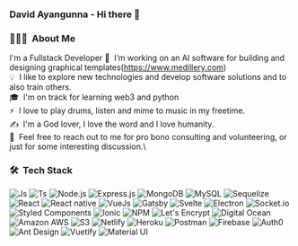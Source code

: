 ### David Ayangunna - Hi there 👋 

<!--
**kingisdave/kingisdave** is a ✨ _special_ ✨ repository because its `README.md` (this file) appears on your GitHub profile.

Here are some ideas to get you started:

- 🔭 I’m currently working on ...
- 🌱 I’m currently learning ...
- 👯 I’m looking to collaborate on ...
- 🤔 I’m looking for help with ...
- 💬 Ask me about ...
- 📫 How to reach me: ...
- 😄 Pronouns: ...
- ⚡ Fun fact: ...
-->


### 👨🏻‍💻 &nbsp;About Me
I'm a Fullstack Developer
🔭 &nbsp;I’m working on an AI software for building and designing graphical templates(https://www.medillery.com)\
💡 &nbsp;I like to explore new technologies and develop software solutions and to also train others.\
🎓 &nbsp;I'm on track for learning web3 and python\
⚡ &nbsp;I love to play drums, listen and mime to music in my freetime.\
✍️ &nbsp;I'm a God lover, I love the word and I love humanity.\
💬 &nbsp;Feel free to reach out to me for pro bono consulting and volunteering, or just for some interesting discussion.\
<!-- ✉️ &nbsp;You can contact me an email at davidoluwafemi081@gmail.com! I'll try to respond as soon as I can.\ -->

### 🛠 &nbsp;Tech Stack


![Js](https://img.shields.io/badge/-JavaScript-000?&logo=git)
![Ts](https://img.shields.io/badge/-TypeScript-000?&logo=Typescript)
![Node.js](https://img.shields.io/badge/-Node.js-000?&logo=node.js)
![Express.js](https://img.shields.io/badge/-Express.js-000)
![MongoDB](https://img.shields.io/badge/-MongoDB-000?&logo=mongodb)
![MySQL](https://img.shields.io/badge/-MySQL-000?&logo=mysql&logoColor=FFFFFF)
![Sequelize](https://img.shields.io/badge/-Sequelize-000?&logo=sequelize)
![React](https://img.shields.io/badge/-React-000?&logo=React)
![React native](https://img.shields.io/badge/-React%20native-000?&logo=React)
![VueJs](https://img.shields.io/badge/-Vuejs-000?&logo=Vuejs)
![Gatsby](https://img.shields.io/badge/-Gatsby-000?&logo=Gatsby)
![Svelte](https://img.shields.io/badge/-Svelte-000?&logo=Svelte)
![Electron](https://img.shields.io/badge/-Electron-000?&logo=Electron)
![Socket.io](https://img.shields.io/badge/-Socket.io-000?&logo=Socket.io)
![Styled Components](https://img.shields.io/badge/-Styled%20Components-000?&logo=styled-components)
![Ionic](https://img.shields.io/badge/-Xcode-000?&logo=Ionic)
![NPM](https://img.shields.io/badge/-NPM-000?&logo=NPM)
![Let's Encrypt](https://img.shields.io/badge/-Let's%20Encrypt-000?&logo=lets-encrypt)
![Digital Ocean](https://img.shields.io/badge/-Digital%20Ocean-000?&logo=DigitalOcean)
![Amazon AWS](https://img.shields.io/badge/-Amazon%20AWS-000?&logo=amazon-aws)
![S3](https://img.shields.io/badge/-S3-000?&logo=S3)
![Netlify](https://img.shields.io/badge/-Netlify-000?&logo=Netlify)
![Heroku](https://img.shields.io/badge/-Heroku-000?&logo=Heroku)
![Postman](https://img.shields.io/badge/-Postman-000?&logo=Postman)
![Firebase](https://img.shields.io/badge/-Firebase-000?&logo=Firebase)
![Auth0](https://img.shields.io/badge/-Auth0-000?&logo=Auth0)
![Ant Design](https://img.shields.io/badge/-Ant%20Design-000?&logo=Ant-Design)
![Vuetify](https://img.shields.io/badge/-Vuetify-000?&logo=Vuetify)
![Material UI](https://img.shields.io/badge/-Material%20UI-000?&logo=Material-UI)
<br />


<!--### Hi there 👋 -->

<!--
**kingisdave/kingisdave** is a ✨ _special_ ✨ repository because its `README.md` (this file) appears on your GitHub profile.

Here are some ideas to get you started:

- 🔭 I’m currently working on ...

- 🌱 I’m currently learning ...

- 👯 I’m looking to collaborate on ...
- 🤔 I’m looking for help with ...
- 💬 Ask me about ...
- 📫 How to reach me: ...
- 😄 Pronouns: He/him
- ⚡ Fun fact: ...
-->
<!--
kingisdave/README.md
David Ayangunna. - Hi there 👋

👨🏻‍💻  About Me
I'm a Fullstack Developer
🔭  I’m currently working on an AI software for building and designing graphical templates
💡   I like to explore new technologies and develop software solutions and quick hacks.
🎓  I'm currently learning web3 and python
✍️  I love to play drums, listen and mime to music in my freetime.
✍️  I'm a God lover, I love the word and I love humanity.
💬  Feel free to reach out to me for jobs, pro bono consulting and volunteering, or just for some interesting discussion.
👯 I’m looking to collaborate on new project
✉️  You can shoot me an email at davidayangunna@gmail.com! I'll try to respond as soon as I can.
📄  Please have a look at my Résumé for more details about me. I'm open to feedback and suggestions!

### :hammer_and_wrench: Languages and Tools :
<div>
  <img src="https://github.com/devicons/devicon/blob/master/icons/java/java-original-wordmark.svg" title="Java" alt="Java" width="40" height="40"/>&nbsp;
  <img src="https://github.com/devicons/devicon/blob/master/icons/react/react-original-wordmark.svg" title="React" alt="React" width="40" height="40"/>&nbsp;
  <img src="https://github.com/devicons/devicon/blob/master/icons/materialui/materialui-original.svg" title="Material UI" alt="Material UI" width="40" height="40"/>&nbsp;
  <img src="https://github.com/devicons/devicon/blob/master/icons/redux/redux-original.svg" title="Redux" alt="Redux " width="40" height="40"/>&nbsp;
  <img src="https://github.com/devicons/devicon/blob/master/icons/css3/css3-plain-wordmark.svg"  title="CSS3" alt="CSS" width="40" height="40"/>&nbsp;
  <img src="https://github.com/devicons/devicon/blob/master/icons/html5/html5-original.svg" title="HTML5" alt="HTML" width="40" height="40"/>&nbsp;
  <img src="https://github.com/devicons/devicon/blob/master/icons/javascript/javascript-original.svg" title="JavaScript" alt="JavaScript" width="40" height="40"/>&nbsp;
  <img src="https://github.com/devicons/devicon/blob/master/icons/firebase/firebase-plain-wordmark.svg" title="Firebase" alt="Firebase" width="40" height="40"/>&nbsp;
  <img src="https://github.com/devicons/devicon/blob/master/icons/mysql/mysql-original-wordmark.svg" title="MySQL"  alt="MySQL" width="40" height="40"/>&nbsp;
  <img src="https://github.com/devicons/devicon/blob/master/icons/nodejs/nodejs-original-wordmark.svg" title="NodeJS" alt="NodeJS" width="40" height="40"/>&nbsp;
  <img src="https://github.com/devicons/devicon/blob/master/icons/amazonwebservices/amazonwebservices-plain-wordmark.svg" title="AWS" alt="AWS" width="40" height="40"/>&nbsp;
  <img src="https://github.com/devicons/devicon/blob/master/icons/git/git-original-wordmark.svg" title="Git" **alt="Git" width="40" height="40"/>
</div>
-->
<!-- 
JavaScript TypeScript Eslint Prettier Git Node.js Express.js MongoDB Mongoose MySQL Sequelize React React native Expo Gatsby Svelte Vue Ionic Vue Socket.io Styled Components Tailwind NPM PHP Laravel Let's Encrypt Digital Ocean Amazon AWS S3 Bucket Netlify Heroku Postman Firebase Auth0 Ant Design Material? UI JQuery Vuetify Java Hibernate JDBC
-->

